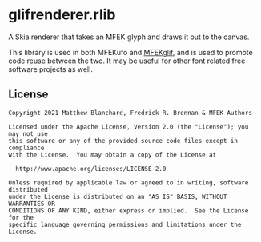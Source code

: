 # glifrenderer.rlib
A Skia renderer that takes an MFEK glyph and draws it out to the canvas.

This library is used in both MFEKufo and [MFEKglif](https://github.com/MFEK/glif), and is used to promote code reuse between the two. It may be useful for other font related free software projects as well.

## License

```
Copyright 2021 Matthew Blanchard, Fredrick R. Brennan & MFEK Authors

Licensed under the Apache License, Version 2.0 (the "License"); you may not use
this software or any of the provided source code files except in compliance
with the License.  You may obtain a copy of the License at

  http://www.apache.org/licenses/LICENSE-2.0

Unless required by applicable law or agreed to in writing, software distributed
under the License is distributed on an "AS IS" BASIS, WITHOUT WARRANTIES OR
CONDITIONS OF ANY KIND, either express or implied.  See the License for the
specific language governing permissions and limitations under the License.
```
